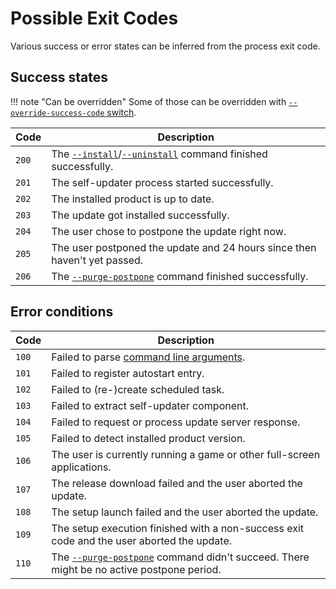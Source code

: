 # Possible Exit Codes

Various success or error states can be inferred from the process exit code.

## Success states

!!! note "Can be overridden"
    Some of those can be overridden with [`--override-success-code` switch](Command-Line-Arguments.md#-override-success-code-code).

Code | Description
---|---
`200` | The [`--install`](Command-Line-Arguments.md#-install)/[`--uninstall`](Command-Line-Arguments.md#-uninstall) command finished successfully.
`201` | The self-updater process started successfully.
`202` | The installed product is up to date.
`203` | The update got installed successfully.
`204` | The user chose to postpone the update right now.
`205` | The user postponed the update and 24 hours since then haven't yet passed.
`206` | The [`--purge-postpone`](Command-Line-Arguments.md#-purge-postpone) command finished successfully.

## Error conditions

Code | Description
---|---
`100` | Failed to parse [command line arguments](Command-Line-Arguments.md).
`101` | Failed to register autostart entry.
`102` | Failed to (re-)create scheduled task.
`103` | Failed to extract self-updater component.
`104` | Failed to request or process update server response.
`105` | Failed to detect installed product version.
`106` | The user is currently running a game or other full-screen applications.
`107` | The release download failed and the user aborted the update.
`108` | The setup launch failed and the user aborted the update.
`109` | The setup execution finished with a non-success exit code and the user aborted the update.
`110` | The [`--purge-postpone`](Command-Line-Arguments.md#-purge-postpone) command didn't succeed. There might be no active postpone period.

